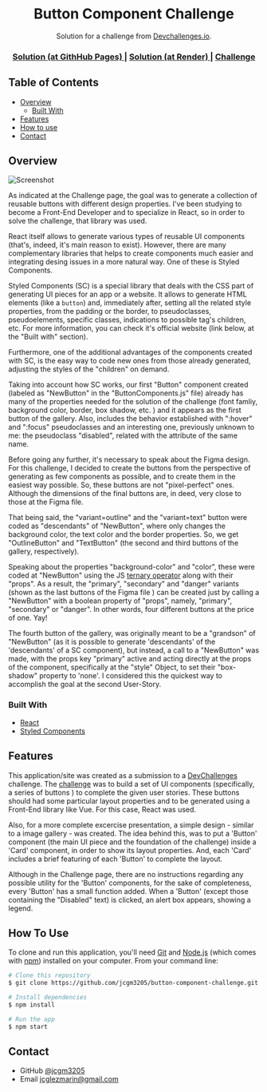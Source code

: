 <h1 align="center">Button Component Challenge</h1>

<div align="center">
   Solution for a challenge from  <a href="http://devchallenges.io" target="_blank">Devchallenges.io</a>.
</div>

<div align="center">
  <h3>
    <a href="https://jcgm3205.github.io/button-component-challenge/">
      Solution (at GithHub Pages)
    </a>
    <span> | </span>
    <a href="https://button-component-challenge.onrender.com/">
      Solution (at Render)
    </a> 
    <span> | </span>
    <a href="https://devchallenges.io/challenges/ohgVTyJCbm5OZyTB2gNY">
      Challenge
    </a>
  </h3>
</div>



## Table of Contents

- [Overview](#overview)
  - [Built With](#built-with)
- [Features](#features)
- [How to use](#how-to-use)
- [Contact](#contact)




## Overview

![Screenshot](https://user-images.githubusercontent.com/91711789/159857739-5b8be525-052b-415a-b0aa-1641ed763e63.png)

As indicated at the Challenge page, the goal was to generate a collection of reusable buttons with different design properties. I've been studying to become a Front-End Developer and to specialize in React, so in order to solve the challenge, that library was used.

React itself allows to generate various types of reusable UI components (that's, indeed, it's main reason to exist). However, there are many complementary libraries that helps to create components much easier and integrating desing issues in a more natural way. One of these is Styled Components.

Styled Components (SC) is a special library that deals with the CSS part of generating UI pieces for an app or a website. It allows to generate HTML elements (like a <code>button</code>) and, immediately after, setting all the related style properties, from the padding or the border, to pseudoclasses, pseudoelements, specific classes, indications to possible tag's children, etc. For more information, you can check it's official website (link below, at the "Built with" section).

Furthermore, one of the additional advantages of the components created with SC, is the easy way to code new ones from those already generated, adjusting the styles of the "children" on demand.

Taking into account how SC works, our first "Button" component created (labeled as "NewButton" in the "ButtonComponents.js" file) already has many of the properties needed for the solution of the challenge (font famliy, background color, border, box shadow, etc. ) and it appears as the first button of the gallery. Also, includes the behavior established with ":hover" and ":focus" pseudoclasses and an interesting one, previously unknown to me: the pseudoclass "disabled", related with the attribute of the same name.  

Before going any further, it's necessary to speak about the Figma design. For this challenge, I decided to create the buttons from the perspective of generating as few components as possible, and to create them in the easiest way possible. So, these buttons are not "pixel-perfect" ones. Although the  dimensions of the final buttons are, in deed, very close to those at the Figma file.      

That being said, the "variant=outline" and the "variant=text" button were coded as "descendants" of "NewButton", where only changes the background color, the text color and the border properties. So, we get "OutlineButton" and "TextButton" (the second and third buttons of the gallery, respectively).  

Speaking about the properties "background-color" and "color", these were coded at "NewButton" using the JS [ternary operator](https://developer.mozilla.org/en-US/docs/Web/JavaScript/Reference/Operators/Conditional_Operator) along with their "props". As a result, the "primary", "secondary" and "danger" variants (shown as the last buttons of the Figma file ) can be created just by calling a "NewButton" with a boolean property of "props", namely, "primary", "secondary" or "danger". In other words, four different buttons at the price of one. Yay! 

The fourth button of the gallery, was originally meant to be a "grandson" of "NewButton" (as it is possible to generate 'descendants' of the 'descendants' of a SC component), but instead, a call to a "NewButton" was made, with the props key "primary" active and acting directly at the props of the component, specifically at the "style" Object, to set their "box-shadow" property to 'none'. I considered this the quickest way to accomplish the goal at the second User-Story.    



### Built With

- [React](https://reactjs.org/)
- [Styled Components](https://styled-components.com/)
 


## Features

This application/site was created as a submission to a [DevChallenges](https://devchallenges.io/challenges) challenge. The [challenge](https://devchallenges.io/challenges/ohgVTyJCbm5OZyTB2gNY) was to build a set of UI components (specifically, a series of buttons ) to complete the given user stories. These buttons should had some particular layout properties and to be generated using a Front-End library like Vue. For this case, React was used.

Also, for a more complete excercise presentation, a simple design - similar to a image gallery - was created. The idea behind this, was to put a 'Button' component (the main UI piece and the foundation of the challenge) inside a 'Card' component, in order to show its layout properties. And, each 'Card' includes a brief featuring of each 'Button' to complete the layout.

Although in the Challenge page, there are no instructions regarding any possible utility for the 'Button' components, for the sake of completeness, every 'Button' has a small function added. When a 'Button' (except those containing the "Disabled" text) is clicked, an alert box appears, showing a legend.


## How To Use

To clone and run this application, you'll need [Git](https://git-scm.com) and [Node.js](https://nodejs.org/en/download/) (which comes with [npm](http://npmjs.com)) installed on your computer. From your command line:

```bash
# Clone this repository
$ git clone https://github.com/jcgm3205/button-component-challenge.git

# Install dependencies
$ npm install

# Run the app
$ npm start
```

## Contact

- GitHub [@jcgm3205](https://github.com/jcgm3205)
- Email [jcglezmarin@gmail.com](mailto:jcglezmarin@gmail.com)
